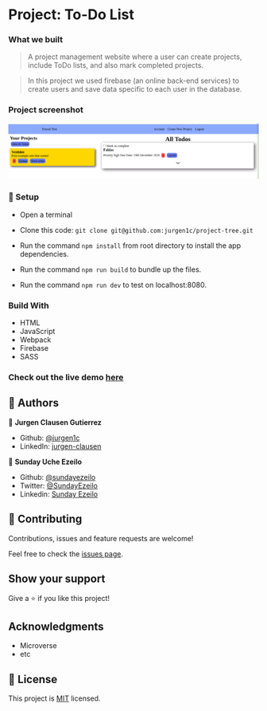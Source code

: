 #	Project: To-Do List

### What we built

> A project management website where a user can create projects, include ToDo lists, and also mark completed projects.

> In this project we used firebase (an online back-end services) to create users and save data specific to each user in the database.

### Project screenshot

![Page](src/images/home-page.png)


### 📝 Setup

 - Open a terminal
 
 - Clone this code: 
        ```
        git clone git@github.com:jurgen1c/project-tree.git
        ```

- Run the command ```npm install``` from root directory to install the app dependencies.

- Run the command ```npm run build``` to bundle up the files.

- Run the command ```npm run dev``` to test on localhost:8080.


### Build With

-	HTML
- JavaScript
- Webpack
- Firebase
- SASS  

### Check out the live demo [here](https://project-tree-81da1.firebaseapp.com/)     

## 👤 Authors


👤 **Jurgen Clausen Gutierrez**

- Github: [@jurgen1c](https://github.com/jurgen1c)
- LinkedIn: [jurgen-clausen](https://www.linkedin.com/in/jurgen-clausen-2740061a9/)


👤 **Sunday Uche Ezeilo**

- Github: [@sundayezeilo](https://github.com/ezeilo-su)
- Twitter: [@SundayEzeilo](https://twitter.com/SundayEzeilo)
- Linkedin: [Sunday Ezeilo](https://www.linkedin.com/in/sunday-ezeilo-a6a67664/)


## 🤝 Contributing

Contributions, issues and feature requests are welcome!

Feel free to check the [issues page](issues/).

## Show your support

Give a ⭐️ if you like this project!

## Acknowledgments

- Microverse
- etc

## 📝 License

This project is [MIT](lic.url) licensed.